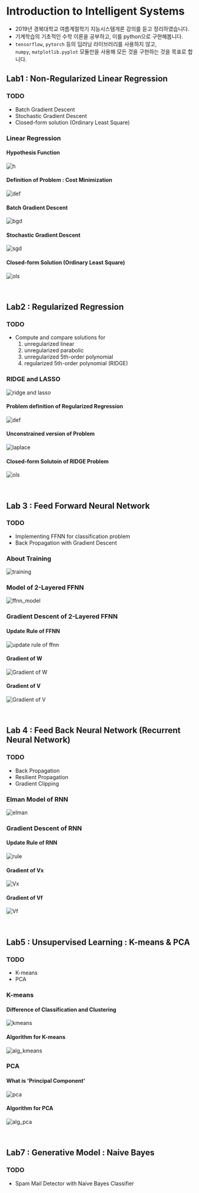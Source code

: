 # Introduction to Intelligent Systems
* 2019년 경북대학교 여름계절학기 지능시스템개론 강의를 듣고 정리하였습니다.
* 기계학습의 기초적인 수학 이론을 공부하고, 이를 python으로 구현해봅니다.
* `tensorflow`, `pytorch` 등의 딥러닝 라이브러리를 사용하지 않고,<br> `numpy`, `matplotlib.pyplot` 모듈만을 사용해 모든 것을 구현하는 것을 목표로 합니다.

## Lab1 : Non-Regularized Linear Regression
### TODO
* Batch Gradient Descent
* Stochastic Gradient Descent
* Closed-form solution (Ordinary Least Square)
### Linear Regression
#### Hypothesis Function
![h](images/image1_1.PNG)
#### Definition of Problem : Cost Minimization
![def](images/image1_2.PNG)
#### Batch Gradient Descent
![bgd](images/image1_3.PNG)
#### Stochastic Gradient Descent
![sgd](images/image1_4.PNG)
#### Closed-form Solution (Ordinary Least Square)
![ols](images/image1_5.PNG)


<br>

## Lab2 : Regularized Regression
### TODO
* Compute and compare solutions for
  1. unregularized linear
  2. unregularized parabolic
  3. unregularized 5th-order polynomial
  4. regularized 5th-order polynomial (RIDGE)
### RIDGE and LASSO
![ridge and lasso](images/image2.PNG)
#### Problem definition of Regularized Regression
![def](images/image2_1.PNG)
#### Unconstrained version of Problem
![laplace](images/image2_2.PNG)
#### Closed-form Solutoin of RIDGE Problem
![ols](images/image2_3.PNG)

<br>

## Lab 3 : Feed Forward Neural Network
### TODO
* Implementing FFNN for classification problem
* Back Propagation with Gradient Descent
### About Training
![training](images/image1.PNG)
### Model of 2-Layered FFNN
![ffnn_model](images/image3_1.PNG)
### Gradient Descent of 2-Layered FFNN
#### Update Rule of FFNN
![update rule of ffnn](images/image3_2.PNG)
#### Gradient of W
![Gradient of W](images/image3_3.PNG)
#### Gradient of V
![Gradient of V](images/image3_4.PNG)

<br>

## Lab 4 : Feed Back Neural Network (Recurrent Neural Network)
### TODO
* Back Propagation
* Resilient Propagation
* Gradient Clipping
### Elman Model of RNN
![elman](images/image4_1.PNG)
### Gradient Descent of RNN
#### Update Rule of RNN
![rule](images/image4_2.PNG)
#### Gradient of Vx
![Vx](images/image4_3.PNG)
#### Gradient of Vf
![Vf](images/image4_4.PNG)

<br>

## Lab5 : Unsupervised Learning : K-means & PCA
### TODO
* K-means
* PCA
### K-means
#### Difference of Classification and Clustering
![kmeans](images/image5_1.PNG)
#### Algorithm for K-means
![alg_kmeans](images/image5_2.PNG)
### PCA
#### What is 'Principal Component'
![pca](images/image5_3.PNG)
#### Algorithm for PCA
![alg_pca](images/image5_4.PNG)

<br>

## Lab7 : Generative Model : Naive Bayes
### TODO
* Spam Mail Detector with Naive Bayes Classifier
